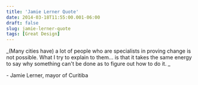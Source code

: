 ```yaml
---
title: 'Jamie Lerner Quote'
date: 2014-03-18T11:55:00.001-06:00
draft: false
slug: jamie-lerner-quote
tags: [Great Design]
---
```


_(Many cities have) a lot of people who are specialists in proving change is not possible. What I try to explain to them... is that it takes the same energy to say why something can't be done as to figure out how to do it. _  

 \- Jamie Lerner, mayor of Curitiba